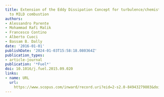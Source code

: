 ```yaml
---
title: Extension of the Eddy Dissipation Concept for turbulence/chemistry interactions
  to MILD combustion
authors:
- Alessandro Parente
- Mohammad Rafi Malik
- Francesco Contino
- Alberto Cuoci
- Bassam B. Dally
date: '2016-01-01'
publishDate: '2024-01-03T15:58:18.080364Z'
publication_types:
- article-journal
publication: '*Fuel*'
doi: 10.1016/j.fuel.2015.09.020
links:
- name: URL
  url: 
    https://www.scopus.com/inward/record.uri?eid=2-s2.0-84943279803&doi=10.1016%2fj.fuel.2015.09.020&partnerID=40&md5=4a5837b65c22d53dd85d695d09c73953
---
```

